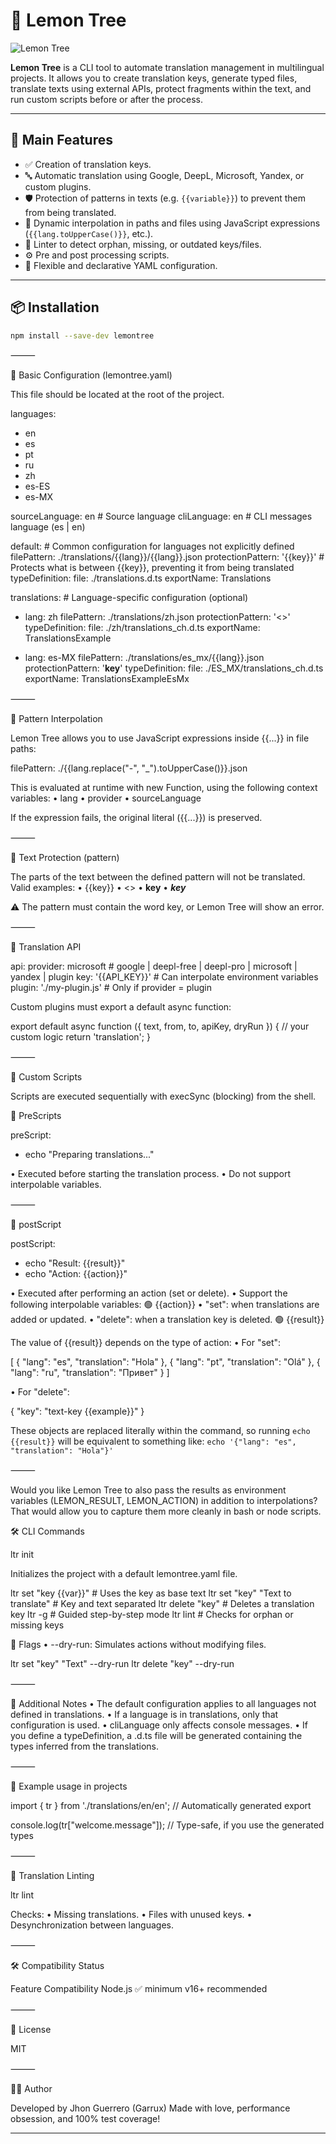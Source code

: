 # 🍋 Lemon Tree

![Lemon Tree](https://img.garrux.dev/docs/lemon-tree/swok58n6.png)


**Lemon Tree** is a CLI tool to automate translation management in multilingual projects. It allows you to create translation keys, generate typed files, translate texts using external APIs, protect fragments within the text, and run custom scripts before or after the process.

---

## 🚀 Main Features

- ✅ Creation of translation keys.
- 🔤 Automatic translation using Google, DeepL, Microsoft, Yandex, or custom plugins.
- 🛡 Protection of patterns in texts (e.g. `{{variable}}`) to prevent them from being translated.
- 🧠 Dynamic interpolation in paths and files using JavaScript expressions (`{{lang.toUpperCase()}}`, etc.).
- 🧪 Linter to detect orphan, missing, or outdated keys/files.
- ⚙️ Pre and post processing scripts.
- 🧩 Flexible and declarative YAML configuration.

---

## 📦 Installation

```bash
npm install --save-dev lemontree
```

⸻

🧾 Basic Configuration (lemontree.yaml)

This file should be located at the root of the project.

languages:
  - en
  - es
  - pt
  - ru
  - zh
  - es-ES
  - es-MX

sourceLanguage: en       # Source language
cliLanguage: en          # CLI messages language (es | en)

default:                 # Common configuration for languages not explicitly defined
  filePattern: ./translations/{{lang}}/{{lang}}.json
  protectionPattern: '{{key}}'  # Protects what is between {{key}}, preventing it from being translated
  typeDefinition:
    file: ./translations.d.ts
    exportName: Translations

translations:            # Language-specific configuration (optional)
  - lang: zh
    filePattern: ./translations/zh.json
    protectionPattern: '<<key>>'
    typeDefinition:
      file: ./zh/translations_ch.d.ts
      exportName: TranslationsExample

  - lang: es-MX
    filePattern: ./translations/es_mx/{{lang}}.json
    protectionPattern: '__key__'
    typeDefinition:
      file: ./ES_MX/translations_ch.d.ts
      exportName: TranslationsExampleEsMx

⸻

🧠 Pattern Interpolation

Lemon Tree allows you to use JavaScript expressions inside {{...}} in file paths:

filePattern: ./{{lang.replace("-", "_").toUpperCase()}}.json

This is evaluated at runtime with new Function, using the following context variables:
  • lang
  • provider
  • sourceLanguage

If the expression fails, the original literal ({{...}}) is preserved.

⸻

🔐 Text Protection (pattern)

The parts of the text between the defined pattern will not be translated.
Valid examples:
  • {{key}}
  • <<key>>
  • __key__
  • ***key***

⚠️ The pattern must contain the word key, or Lemon Tree will show an error.

⸻

🔌 Translation API

api:
  provider: microsoft     # google | deepl-free | deepl-pro | microsoft | yandex | plugin
  key: '{{API_KEY}}'      # Can interpolate environment variables
  plugin: './my-plugin.js' # Only if provider = plugin

Custom plugins must export a default async function:

export default async function ({ text, from, to, apiKey, dryRun }) {
  // your custom logic
  return 'translation';
}

⸻

🧩 Custom Scripts

Scripts are executed sequentially with execSync (blocking) from the shell.

🔹 PreScripts

preScript:
  - echo "Preparing translations..."

  • Executed before starting the translation process.
  • Do not support interpolable variables.

⸻

🔹 postScript

postScript:
  - echo "Result: {{result}}"
  - echo "Action: {{action}}"

  • Executed after performing an action (set or delete).
  • Support the following interpolable variables: 🟢 {{action}}
  • "set": when translations are added or updated.
  • "delete": when a translation key is deleted. 🟢 {{result}}

The value of {{result}} depends on the type of action:
  • For "set":

[
  { "lang": "es", "translation": "Hola" },
  { "lang": "pt", "translation": "Olá" },
  { "lang": "ru", "translation": "Привет" }
]

  • For "delete":

{ "key": "text-key {{example}}" }

These objects are replaced literally within the command, so running `echo {{result}}` will be equivalent to something like:
`echo '{"lang": "es", "translation": "Hola"}'`

⸻

Would you like Lemon Tree to also pass the results as environment variables (LEMON_RESULT, LEMON_ACTION) in addition to interpolations? That would allow you to capture them more cleanly in bash or node scripts.

🛠 CLI Commands

ltr init

Initializes the project with a default lemontree.yaml file.

ltr set "key {{var}}"           # Uses the key as base text
ltr set "key" "Text to translate" # Key and text separated
ltr delete "key"                # Deletes a translation key
ltr -g                          # Guided step-by-step mode
ltr lint                        # Checks for orphan or missing keys

🔸 Flags
  • --dry-run: Simulates actions without modifying files.

ltr set "key" "Text" --dry-run
ltr delete "key" --dry-run

⸻

📌 Additional Notes
  • The default configuration applies to all languages not defined in translations.
  • If a language is in translations, only that configuration is used.
  • cliLanguage only affects console messages.
  • If you define a typeDefinition, a .d.ts file will be generated containing the types inferred from the translations.

⸻

💬 Example usage in projects

import { tr } from './translations/en/en'; // Automatically generated export

console.log(tr["welcome.message"]); // Type-safe, if you use the generated types

⸻

🧼 Translation Linting

ltr lint

Checks:
  • Missing translations.
  • Files with unused keys.
  • Desynchronization between languages.

⸻

🛠 Compatibility Status

Feature         Compatibility
Node.js         ✅ minimum v16+ recommended

⸻

📄 License

MIT

⸻

🧑‍💻 Author

Developed by Jhon Guerrero (Garrux)
Made with love, performance obsession, and 100% test coverage!

---
